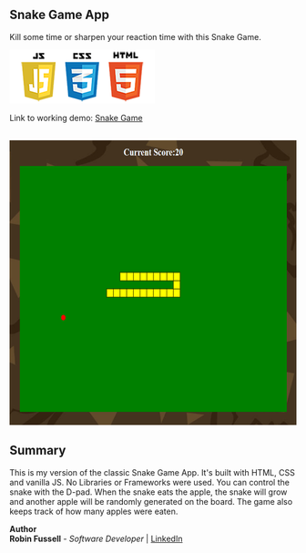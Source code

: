 ## Snake Game App

Kill some time or sharpen your reaction time with this Snake Game.

 <img src="images/frontend2.png"   title="HTML5 Powered">

Link to working demo: [Snake Game](https://rfussell17.github.io/snake-game/)

 <br>
<img src="images/snake.png" height= 500  title="screenshot">

## Summary

This is my version of the classic Snake Game App. It's built with HTML, CSS and vanilla JS. No Libraries or Frameworks were used. You can control the snake with the D-pad. When the snake eats the apple, the snake will grow and another apple will be randomly generated on the board. The game also keeps track of how many apples were eaten. 

**Author**
<br>
**Robin Fussell** _- Software Developer_ | [LinkedIn](https://www.linkedin.com/in/robin-fussell17/)
